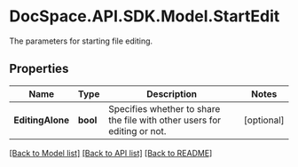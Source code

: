 # DocSpace.API.SDK.Model.StartEdit
The parameters for starting file editing.

## Properties

Name | Type | Description | Notes
------------ | ------------- | ------------- | -------------
**EditingAlone** | **bool** | Specifies whether to share the file with other users for editing or not. | [optional] 

[[Back to Model list]](../README.md#documentation-for-models) [[Back to API list]](../README.md#documentation-for-api-endpoints) [[Back to README]](../README.md)

